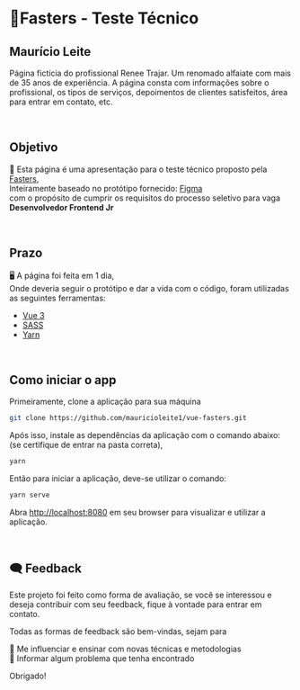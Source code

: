 # 🧩Fasters - Teste Técnico
## Maurício Leite



Página fictícia do profissional Renee Trajar. Um renomado alfaiate com mais de 35 anos de experiência. A página consta com informações sobre o profissional, os tipos de serviços, depoimentos de clientes satisfeitos, área para entrar em contato, etc.

<br>

## Objetivo

🚀 Esta página é uma apresentação para o teste técnico proposto pela [Fasters](https://www.fasters.com.br),<br>Inteiramente baseado no protótipo fornecido: [Figma](https://www.figma.com/proto/CF2Fe5EiRaWwbThBlEZAMI/Site---Renee-Trajar-NOVO?node-id=104%3A61&viewport=-103%2C-5038%2C1.2973029613494873&scaling=min-zoom&page-id=0%3A1)<br> com o propósito de cumprir os requisitos do processo seletivo para vaga __Desenvolvedor Frontend Jr__

<br>

## Prazo
🖥️ A página foi feita em 1 dia, <br>
Onde deveria seguir o protótipo e dar a vida com o código, foram utilizadas as seguintes ferramentas:

- [Vue 3](https://vuejs.org)
- [SASS](https://sass-lang.com)
- [Yarn](https;//yarnpkg.com)

<br>

## Como iniciar o app
Primeiramente, clone a aplicação para sua máquina 
```bash
git clone https://github.com/mauricioleite1/vue-fasters.git
```

Após isso, instale as dependências da aplicação com o comando abaixo: (se certifique de entrar na pasta correta),
```bash
yarn
```

Então para iniciar a aplicação,
deve-se utilizar o comando:
```bash
yarn serve
```

Abra [http://localhost:8080](http://localhost:8080) em seu browser para visualizar e utilizar a aplicação.

<br> 

## 🗨️ Feedback
Este projeto foi feito como forma de avaliação, se você se interessou e deseja contribuir com seu feedback, fique à vontade para entrar em contato.

Todas as formas de feedback são bem-vindas, sejam para

💛 Me influenciar e ensinar com novas técnicas e metodologias<br>
🐛 Informar algum problema que tenha encontrado<br>

Obrigado!

